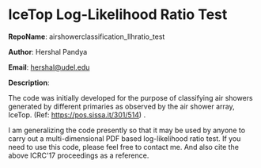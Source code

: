 # IceTop Log-Likelihood Ratio Test

**RepoName**: airshowerclassification\_llhratio\_test

**Author**: Hershal Pandya

**Email**: hershal@udel.edu

**Description**:

The code was initially developed for the purpose of classifying air showers generated by different primaries as observed by the air shower array, IceTop. (Ref: https://pos.sissa.it/301/514) . 

I am generalizing the code presently so that it may be used by anyone to carry out a multi-dimensional PDF based log-likelihood ratio test. If you need to use this code, please feel free to contact me. And also cite the above ICRC'17 proceedings as a reference.

